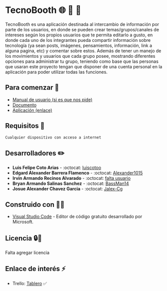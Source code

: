 # TecnoBooth :globe_with_meridians: :iphone: :speech_balloon:
TecnoBooth es una aplicación destinada al intercambio de información por parte de los usuarios, en donde se pueden crear temas/grupos/canales de intereses según los propios usuarios que te permita editarlo a gusto, en donde cada uno de los integrantes pueda compartir información sobre tecnología (ya sean posts, imágenes, pensamientos, información, link a alguna pagina, etc) y comentar sobre estos. Además de tener un manejo de los movimientos y usuarios que cada grupo posee, mostrando diferentes opciones para administrar tu grupo, teniendo como base que las personas que usaran este proyecto tengan que disponer de una cuenta personal en la aplicación para poder utilizar todas las funciones.

## Para comenzar :rocket:
* [Manual de usuario (si es que nos pide)]()
* [Documento]()
* [Aplicación (enlace)]()

## Requisitos :rotating_light:
```
Cualquier dispositivo con acceso a internet
```

## Desarrolladores :pencil2:
* **Luis Felipe Coto Arias** - :octocat: [luiscotoo](https://github.com/luiscotoo)
* **Edgard Alexander Barrera Flamenco** - :octocat: [Alexander1015](https://github.com/Alexander1015)
* **Irvin Armando Recinos Alvarado** - :octocat: [falta usuario](https://github.com/iarecinos)
* **Bryan Armando Salinas Sanchez** - :octocat: [BassMan14](https://github.com/BassMan14)
* **Josue Alexander Chavez Garcia** - :octocat: [Jalex-Cg](https://github.com/Jalex-Cg)

## Construido con :wrench::hammer:
* [Visual Studio Code](https://code.visualstudio.com/) - Editor de código gratuito desarrollado por Microsoft.

## Licencia :lock::page_facing_up:
Falta agregar licencia

## Enlace de interés :zap:
* Trello: [Tablero](https://trello.com/b/2JIUKo6I/tecnobooth) :white_check_mark:
